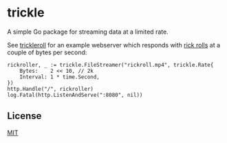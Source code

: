 # trickle

A simple Go package for streaming data at a limited rate.

See [trickleroll](https://github.com/aviddiviner/trickle/tree/master/trickleroll) for an example webserver which responds with [rick rolls](https://www.youtube.com/watch?v=dQw4w9WgXcQ) at a couple of bytes per second:

	rickroller, _ := trickle.FileStreamer("rickroll.mp4", trickle.Rate{
		Bytes:    2 << 10, // 2k
		Interval: 1 * time.Second,
	})
	http.Handle("/", rickroller)
	log.Fatal(http.ListenAndServe(":8080", nil))

## License

[MIT](LICENSE)
